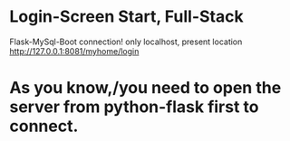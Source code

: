 # Login-Screen Start, Full-Stack

Flask-MySql-Boot connection!
only localhost, present location http://127.0.0.1:8081/myhome/login
# As you know,/you need to open the server from python-flask first to connect.
